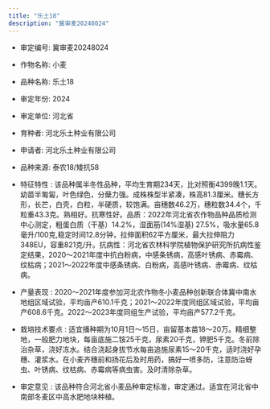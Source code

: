```yaml
---
title: "乐土18"
description: "冀审麦20248024"
---
```

* 审定编号:  冀审麦20248024

*  作物名称:  小麦

*  品种名称:  乐土18

*  审定年份:  2024

*  审定单位:  河北省

* 育种者:  河北乐土种业有限公司

*  申请者:  河北乐土种业有限公司

*  品种来源:  泰农18/矮抗58

*  特征特性 : 
该品种属半冬性品种，平均生育期234天，比对照衡4399晚1.1天。幼苗半匍匐，叶色绿色，分蘖力强。成株株型半紧凑，株高81.3厘米。穗长方形，长芒，白壳，白粒，半硬质，较饱满。亩穗数46.2万，穗粒数34.4个，千粒重43.3克。熟相好。抗寒性好。品质：2022年河北省农作物品种品质检测中心测定，粗蛋白质（干基）14.2%，湿面筋(14%湿基) 27.5%，吸水量65.8毫升/100克,稳定时间12.8分钟，拉伸面积62平方厘米，最大拉伸阻力348EU，容重821克/升。抗病性：河北省农林科学院植物保护研究所抗病性鉴定结果，2020～2021年度中抗白粉病，中感条锈病，高感叶锈病、赤霉病、纹枯病；2021～2022年度中感条锈病、白粉病，高感叶锈病、赤霉病、纹枯病。
 
*  产量表现 : 
2020～2021年度参加河北农作物冬小麦品种创新联合体冀中南水地组区域试验，平均亩产610.1千克；2021～2022年度同组区域试验，平均亩产608.6千克。2022～2023年度同组生产试验，平均亩产577.2千克。

*  栽培技术要点 : 
适宜播种期为10月1日～15日，亩留基本苗18～20万。精细整地，一般肥力地块，每亩底施二铵25千克，尿素20千克，钾肥5千克。冬前除治杂草，浇好冻水。结合浇起身拔节水每亩追施尿素15～20千克，适时浇好孕穗、灌浆水。在小麦齐穗前和扬花后及时用药，搞好一喷多防，注意防治蚜虫、叶锈病、纹枯病、赤霉病等病虫害。及时清除杂草。

*  审定意见 : 
该品种符合河北省小麦品种审定标准，审定通过。适宜在河北省中南部冬麦区中高水肥地块种植。
